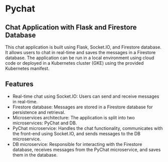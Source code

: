 # Pychat
## Chat Application with Flask and Firestore Database

This chat application is built using Flask, Socket.IO, and Firestore database. It allows users to chat in real-time and saves the messages in a Firestore database. The application can be run in a local environment using cloud code or deployed in a Kubernetes cluster (GKE) using the provided Kubernetes manifest.

## Features
* Real-time chat using Socket.IO: Users can send and receive messages in real-time.
* Firestore database: Messages are stored in a Firestore database for persistence and retrieval.
* Microservices architecture: The application is split into two microservices: PyChat and DB.
* PyChat microservice: Handles the chat functionality, communicates with the front-end using Socket.IO, and sends messages to the DB microservice.
* DB microservice: Responsible for interacting with the Firestore database, receives messages from the PyChat microservice, and saves them in the database.